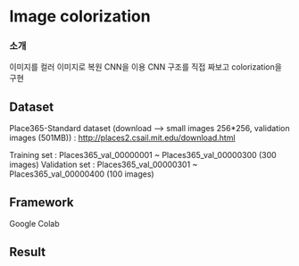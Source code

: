 # Image colorization

### 소개 
이미지를 컬러 이미지로 복원
CNN을 이용 
CNN 구조를 직접 짜보고 colorization을 구현

## Dataset
Place365-Standard dataset 
(download --> small images 256*256, validation images (501MB)) :
http://places2.csail.mit.edu/download.html

Training set : Places365_val_00000001 ~ Places365_val_00000300 (300 images)
Validation set : Places365_val_00000301 ~ Places365_val_00000400 (100 images)

## Framework
Google Colab

## Result
